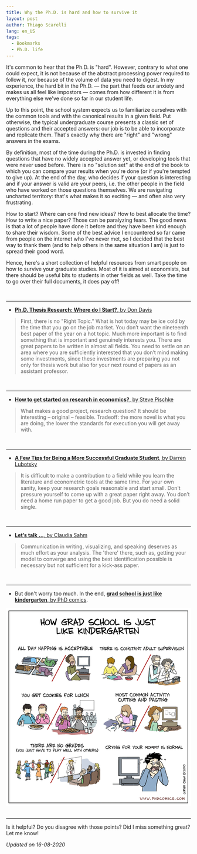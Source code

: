 ```yaml
---
title: Why the Ph.D. is hard and how to survive it
layout: post
author: Thiago Scarelli
lang: en_US
tags:
  - Bookmarks
  - Ph.D. life
---
```


<p class="lead">It's common to hear that the Ph.D. is "hard". However, contrary to what one could expect, it is not because of the abstract processing power required to follow it, nor because of the volume of data you need to digest. In my experience, the hard bit in the Ph.D. &mdash; the part that feeds our anxiety and makes us all feel like impostors &mdash; comes from how different it is from everything else we've done so far in our student life.</p>

<!--more-->

Up to this point, the school system expects us to familiarize ourselves with the common tools and with the canonical results in a given field. Put otherwise, the typical undergraduate course presents a classic set of questions and their accepted answers: our job is to be able to incorporate and replicate them. That's exactly why there are "right" and "wrong" answers in the exams.

By definition, most of the time during the Ph.D. is invested in finding questions that have no widely accepted answer yet, or developing tools that were never used before. There is no "solution set" at the end of the book to which you can compare your results when you're done (or if you're tempted to give up). At the end of the day, who decides if your question is interesting and if your answer is valid are your peers, i.e. the other people in the field who have worked on those questions themselves. We are navigating uncharted territory: that's what makes it so exciting &mdash; and often also very frustrating.

How to start? Where can one find new ideas? How to best allocate the time? How to write a nice paper? Those can be paralyzing fears. The good news is that a lot of people have done it before and they have been kind enough to share their wisdom. Some of the best advice I encountered so far came from people on the internet who I've never met, so I decided that the best way to thank them (and to help others in the same situation I am) is just to spread their good word.

Hence, here's a short collection of helpful resources from smart people on how to survive your graduate studies. Most of it is aimed at economists, but there should be useful bits to students in other fields as well. Take the time to go over their full documents, it does pay off!

<br>
<hr>

- [**Ph.D. Thesis Research: Where do I Start?**, by Don Davis](http://www.columbia.edu/~drd28/Thesis%20Research.pdf)

<blockquote class="blockquote"> First, there is no "Right Topic." What is hot today may be ice cold by the time that you go on the job market. You don’t want the nineteenth best paper of the year on a hot topic. Much more important is to find something that is important and genuinely interests you. There are great papers to be written in almost all fields. You need to settle on an area where you are sufficiently interested that you don’t mind making some investments, since these investments are preparing you not only for thesis work but also for your next round of papers as an assistant professor. </blockquote>

<br>
<hr>

- [**How to get started on research in economics?**, by Steve Pischke](http://econ.lse.ac.uk/staff/spischke/phds/get_started.pdf)

<blockquote class="blockquote"> What makes a good project, research question? It should be interesting – original – feasible. Tradeoff: the more novel is what you are doing, the lower the standards for execution you will get away with.</blockquote>

<br>
<hr>

- [**A Few Tips for Being a More Successful Graduate Student**, by Darren Lubotsky](https://lubotsky.weebly.com/uploads/2/3/1/7/23178366/a_few_tips_for_being_a_more_successful_graduate_student_darren_lubotsky.pdf)

<blockquote class="blockquote"> It is difficult to make a contribution to a field while you learn the literature and econometric tools at the same time. For your own sanity, keep your research goals reasonable and start small. Don't pressure yourself to come up with a great paper right away. You don’t need a home run paper to get a good job. But you do need a solid single. </blockquote>

<br>
<hr>

- [**Let’s talk …**, by Claudia Sahm](http://macromomblog.com/2019/09/01/lets-talk/)

<blockquote class="blockquote"> Communication in writing, visualizing, and speaking deserves as much effort as your analysis. The 'there' there, such as, getting your model to converge and using the best identification possible is necessary but not sufficient for a kick-ass paper.</blockquote>

<br>
<hr>

- But don't worry too much. In the end, [**grad school is just like kindergarten**, by PhD comics](http://phdcomics.com/comics/archive.php?comicid=1286).

<div class="text-center">
<img src="../docs/phd030110s.gif" class="img-fluid">
</div>

<br>
<hr>

Is it helpful? Do you disagree with those points? Did I miss something great? Let me know!

*Updated on 16-08-2020*
